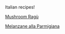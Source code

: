 Italian recipes!

[Mushroom Ragù](https://www.reddit.com/r/EatCheapAndHealthy/comments/9e4u0k/this_mushroom_rag%C3%B9_is_so_easy_to_make_and_is_a/)

[Melanzane alla Parmigiana](https://www.bbcgoodfood.com/recipes/10033/aubergine-tomato-and-parmesan-bake-melanzane-alla-)
